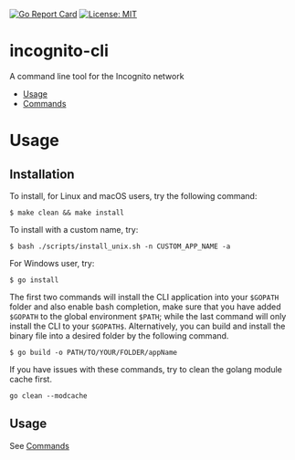 [![Go Report Card](https://goreportcard.com/badge/github.com/incognitochain/incognito-cli)](https://goreportcard.com/report/github.com/incognitochain/incognito-cli)
[![License: MIT](https://img.shields.io/badge/License-MIT-yellow.svg)](https://github.com/incognitochain/incognito-cli/blob/main/LICENSE)

incognito-cli
=============
A command line tool for the Incognito network

<!-- toc -->
* [Usage](#usage)
* [Commands](./commands.md)
<!-- tocstop -->

# Usage
<!-- usage -->
## Installation
To install, for Linux and macOS users, try the following command:
```shell
$ make clean && make install
```
To install with a custom name, try:
```shell
$ bash ./scripts/install_unix.sh -n CUSTOM_APP_NAME -a
```

For Windows user, try:
```shell
$ go install
```
The first two commands will install the CLI application into your `$GOPATH` folder and also enable bash completion, make sure
that you have added `$GOPATH` to the global environment `$PATH`; while the last command will only install the CLI to your `$GOPATH$`.
Alternatively, you can build and install the binary file into a desired folder by the following command.
```shell
$ go build -o PATH/TO/YOUR/FOLDER/appName
```
If you have issues with these commands, try to clean the golang module cache first.
```shell
go clean --modcache
```

## Usage
See [Commands](./commands.md)